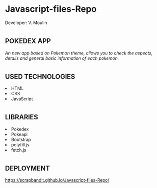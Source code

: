 # Javascript-files-Repo

Developer: V. Moulin

# <h2> POKEDEX APP

_An new app based on Pokemon theme, allows you to check the aspects, details and general basic information of each pokemon._

# <h2> USED TECHNOLOGIES

<li> HTML <br>
<li>CSS <br>
<li>JavaScript <br>


# <h2>LIBRARIES

<li>Pokedex <br>
<li>Pokeapi <br>
<li>Bootstrap <br>
<li>polyfill.js <br>
<li>fetch.js <br>

# <h2>DEPLOYMENT
https://scrapbandit.github.io/Javascript-files-Repo/
